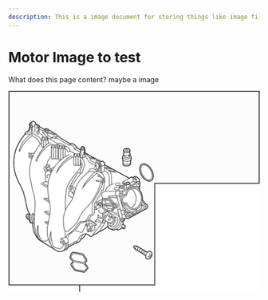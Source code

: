 ```yaml
---
description: This is a image document for storing things like image files.
---
```


# Motor Image to test

What does this page content? maybe a image

![This is a motor image](.gitbook/assets/5440207_1.png)

